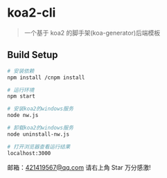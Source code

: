 # koa2-cli

> 一个基于 koa2 的脚手架(koa-generator)后端模板

## Build Setup

```bash
# 安装依赖
npm install /cnpm install

# 运行环境
npm start

# 安装koa2的windows服务
node nw.js

# 卸载koa2的windows服务
node uninstall-nw.js

# 打开浏览器查看运行结果
localhost:3000
```

邮箱：421419567@qq.com 请右上角 Star 万分感激!
